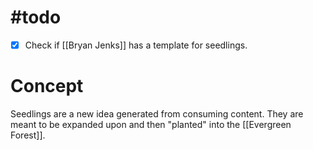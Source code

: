 # #todo
- [x] Check if [[Bryan Jenks]] has a template for seedlings. 
# Concept
Seedlings are a new idea generated from consuming content. They are meant to be expanded upon and then "planted" into the [[Evergreen Forest]].